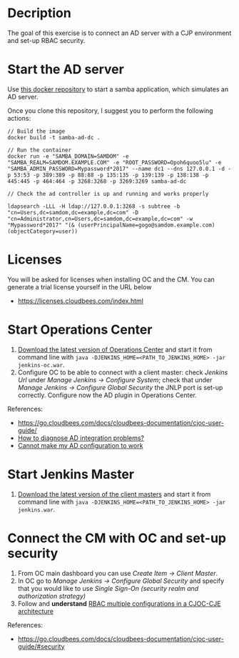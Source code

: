 # Decription

The goal of this exercise is to connect an AD server with a CJP environment and set-up RBAC security.

# Start the AD server

Use [this docker repository](https://github.com/fbelzunc/docker-samba-ad-dc) to start a samba application, which simulates an AD server.

Once you clone this repository, I suggest you to perform the following actions:

```
// Build the image
docker build -t samba-ad-dc .

// Run the container
docker run -e "SAMBA_DOMAIN=SAMDOM" -e "SAMBA_REALM=SAMDOM.EXAMPLE.COM" -e "ROOT_PASSWORD=Opoh6quoo5lu" -e "SAMBA_ADMIN_PASSWORD=Mypassword*2017" --name dc1 --dns 127.0.0.1 -d -p 53:53 -p 389:389 -p 88:88 -p 135:135 -p 139:139 -p 138:138 -p 445:445 -p 464:464 -p 3268:3268 -p 3269:3269 samba-ad-dc

// Check the ad controller is up and running and works properly

ldapsearch -LLL -H ldap://127.0.0.1:3268 -s subtree -b "cn=Users,dc=samdom,dc=example,dc=com" -D "cn=Administrator,cn=Users,dc=samdom,dc=example,dc=com" -w "Mypassword*2017" "(& (userPrincipalName=gogo@samdom.example.com)(objectCategory=user))
```

# Licenses

You will be asked for licenses when installing OC and the CM. You can generate a trial license yourself in the URL below

* https://licenses.cloudbees.com/index.html

# Start Operations Center

1. [Download the latest version of Operations Center](https://nectar-downloads.cloudbees.com/cjoc/rolling/war/2.73.2.1/jenkins-oc.war) and start it from command line with `java -DJENKINS_HOME=<PATH_TO_JENKINS_HOME> -jar jenkins-oc.war`.
2. Configure OC to be able to connect with a client master: check *Jenkins Url* under *Manage Jenkins -> Configure System*; check that under *Manage Jenkins -> Configure Global Security* the JNLP port is set-up correctly. Configure now the AD plugin in Operations Center.

References: 

* https://go.cloudbees.com/docs/cloudbees-documentation/cjoc-user-guide/
* [How to diagnose AD integration problems?](https://support.cloudbees.com/hc/en-us/articles/218625237-How-to-diagnose-AD-integration-problems-)
* [Cannot make my AD configuration to work](https://support.cloudbees.com/hc/en-us/articles/235932268-Cannot-make-my-AD-configuration-to-work)

# Start Jenkins Master

1. [Download the latest version of the client masters](https://nectar-downloads.cloudbees.com/cje/rolling/war/2.73.2.1/jenkins.war) and start it from command line with `java -DJENKINS_HOME=<PATH_TO_JENKINS_HOME> -jar jenkins.war`.

# Connect the CM with OC and set-up security

1. From OC main dashboard you can use *Create Item -> Client Master*.
2. In OC go to *Manage Jenkins -> Configure Global Security* and specify that you would like to use *Single Sign-On (security realm and authorization strategy)*
3. Follow and **understand** [RBAC multiple configurations in a CJOC-CJE architecture](https://support.cloudbees.com/hc/en-us/articles/223657648-RBAC-multiple-configurations-in-a-CJOC-CJE-architecture)

References:
* https://go.cloudbees.com/docs/cloudbees-documentation/cjoc-user-guide/#security





